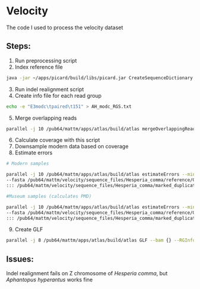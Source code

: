 # Velocity
The code I used to process the velocity dataset


## Steps:

1) Run preprocessing script
2) Index reference file 
```bash
java -jar ~/apps/picard/build/libs/picard.jar CreateSequenceDictionary -R GCA_905404135.1.fasta -O GCA_905404135.1.dict
```
3) Run indel realignment script
4) Create info file for each read group
```bash
echo -e "E3modc\tpaired\t151" > AH_modc_RGS.txt
```
5) Merge overlapping reads
```bash
parallel -j 10 /pub64/mattm/apps/atlas/build/atlas mergeOverlappingReads --bam {} --readGroupSettings AH_modc_RGS.txt ::: /pub64/mattm/velocity/sequence_files/Aphantopus_hyperantus/modc_realign/*.bam
```
6) Calculate coverage with this script
7) Downsample modern data based on coverage
8) Estimate errors
```bash
# Modern samples

parallel -j 10 /pub64/mattm/apps/atlas/build/atlas estimateErrors --minDeltaLL 0.1 --Npsi 0 \
--fasta /pub64/mattm/velocity/sequence_files/Hesperia_comma/reference/GCA_905404135.1.fasta --bam {} \
::: /pub64/mattm/velocity/sequence_files/Hesperia_comma/marked_duplicates/*.bam

#Museum samples (calculates PMD)

parallel -j 10 /pub64/mattm/apps/atlas/build/atlas estimateErrors --minDeltaLL 0.1  \
--fasta /pub64/mattm/velocity/sequence_files/Hesperia_comma/reference/GCA_905404135.1.fasta --bam {} \
::: /pub64/mattm/velocity/sequence_files/Hesperia_comma/marked_duplicates/*.bam

```
9) Create GLF 
```bash
parallel -j 8 /pub64/mattm/apps/atlas/build/atlas GLF --bam {} --RGInfo {.}_RGInfo.json ::: /pub64/mattm/velocity/sequence_files/Hesperia_comma/marked_duplicates/*.bam
```



## Issues:

Indel realignment fails on Z chromosome of *Hesperia comma*, but *Aphantopus hyperantus* works fine
